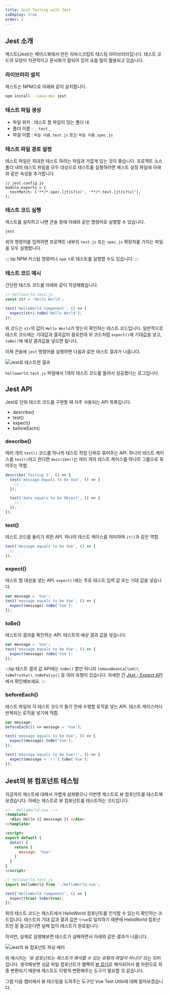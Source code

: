 ```yaml
---
title: Unit Testing with Jest
isDeploy: true
order: 2
---
```


## Jest 소개

제스트(Jest)는 페이스북에서 만든 자바스크립트 테스팅 라이브러리입니다. 테스트 코드의 모양이 직관적이고 문서화가 잘되어 있어 요즘 많이 활용되고 있습니다.

### 라이브러리 설치

제스트는 NPM으로 아래와 같이 설치합니다.

```bash
npm install --save-dev jest
```

### 테스트 파일 생성

- 파일 위치 : 테스트 할 파일이 있는 폴더 내
- 폴더 이름 : `__test__`
- 파일 이름 : `파일 이름.test.js` 또는 `파일 이름.spec.js`

### 테스트 파일 경로 설정

테스트 파일은 최대한 테스트 하려는 파일과 가깝게 있는 것이 좋습니다. 프로젝트 소스 폴더 내의 테스트 파일을 모두 대상으로 테스트를 실행하려면 제스트 설정 파일에 아래와 같은 속성을 추가합니다.

```js{3}
// jest.config.js
module.exports = {
  testMatch: ['**/*.spec.[jt]s?(x)', '**/*.test.[jt]s?(x)'],
};
```

### 테스트 코드 실행

제스트를 설치하고 나면 콘솔 창에 아래와 같은 명령어로 실행할 수 있습니다.

```bash
jest
```

위의 명령어를 입력하면 프로젝트 내부의 `test.js` 또는 `spec.js` 확장자를 가지는 파일을 모두 실행합니다.

::: tip
NPM 커스텀 명령어나 `npm t`로 테스트를 실행할 수도 있습니다.
:::

### 테스트 코드 예시

간단한 테스트 코드를 아래와 같이 작성해봤습니다.

```js
// helloworld.test.js
const str = 'Hello World';

test('HelloWorld Component', () => {
  expect(str).toBe('Hello World');
});
```

위 코드는 `str`의 값이 `Hello World`가 맞는지 확인하는 테스트 코드입니다. 
일반적으로 테스트 코드에는 기대값과 결과값이 필요한데 위 코드처럼 `expect()`에 기대값을 넣고,
`toBe()`에 예상 결과값을 넣으면 됩니다.

이제 콘솔에 `jest` 명령어를 실행하면 다음과 같은 테스트 결과가 나옵니다.

![Jest로 테스트한 결과](../.vuepress/public/images/test/test-result.png)

`helloworld.test.js` 파일에서 1개의 테스트 코드를 돌려서 성공했다는 로그입니다.

## Jest API

Jest로 단위 테스트 코드를 구현할 때 자주 사용되는 API 목록입니다.

- describe()
- test()
- expect()
- beforeEach()

### describe()

여러 개의 `test()` 코드를 하나의 테스트 작업 단위로 묶어주는 API. 하나의 테스트 케이스를 `test()`라고 한다면 `describe()`는 여러 개의 테스트 케이스를 하나의 그룹으로 묶어주는 역할.

```js
describe('Testing 1', () => {
  test('message equals to be Vue', () => {
    // ..
  });

  test('data equals to be Object', () => {
    // ..
  });
});
```

### test()

테스트 코드를 돌리기 위한 API. 하나의 테스트 케이스를 의미하며 `it()`과 같은 역할.

```js
test('message equals to be Vue', () => {
  // ..
});
```

### expect()

테스트 할 대상을 넣는 API. `expect()`에는 주로 테스트 입력 값 또는 기대 값을 넣습니다.

```js
var message = 'Vue';
test('message equals to be Vue', () => {
  expect(message).toBe('Vue');
});
```

### toBe()

테스트의 결과를 확인하는 API. 테스트의 예상 결과 값을 넣습니다.

```js
var message = 'Vue';
test('message equals to be Vue', () => {
  expect(message).toBe('Vue');
});
```

:::tip
테스트 결과 값 API에는 `toBe()` 뿐만 아니라 `toHaveBeenCalled()`, `toBeTruthy()`, `toBeFalsy()` 등 여러 유형이 있습니다.
자세한 건 [Jest - Expect API](https://jestjs.io/docs/en/expect)에서 확인해보세요.
:::

### beforeEach()

테스트 파일의 각 테스트 코드가 돌기 전에 수행할 로직을 넣는 API. 테스트 케이스마다 반복되는 로직을 넣기에 적합.

```js
var message;
beforeEach(() => message = 'Vue');

test('message equals to be Vue', () => {
  expect(message).toBe('Vue');
});

test('message equals to be Vue!!', () => {
  expect(message + '!!').toBe('Vue');
});
```

## Jest의 뷰 컴포넌트 테스팅

지금까지 제스트에 대해서 가볍게 살펴봤으니 이번엔 제스트로 뷰 컴포넌트를 테스트해보겠습니다.
아래는 제스트로 뷰 컴포넌트를 테스트하는 코드입니다.

```html
<!-- HelloWorld.vue -->
<template>
  <div> Hello {{ messsage }} </div>
</template>

<script>
export default {
  data() {
    return {
      message: 'Vue!'
    }
  }
}
</script>
```

```js
// helloworld.test.js
import HelloWorld from './HelloWorld.vue';

test('HelloWorld Component', () => {
  expect(true).toBe(true);
});
```

위의 테스트 코드는 제스트에서 HelloWorld 컴포넌트를 인식할 수 있는지 확인하는 코드입니다.
테스트의 기대 값과 결과 값은 `true`로 일치하기 때문에 HelloWorld 컴포넌트만 잘 들고온다면 실패 없이 테스트가 완료됩니다.

하지만, 실제로 실행해보면 테스트가 실패하면서 아래와 같은 결과가 나옵니다.

![Jest의 뷰 컴포넌트 파싱 에러](../.vuepress/public/images/test/jest-parsing-error.png)

위 메시지는 *'뷰 컴포넌트는 제스트가 해석할 수 있는 유형의 파일이 아니다'* 라는 의미입니다. 생각해보면 싱글 파일 컴포넌트가 웹팩의 [뷰 로더](https://vue-loader.vuejs.org/)로 해석되어서 웹 자원으로 최종 변환되기 때문에
제스트도 이렇게 변환해주는 도구가 필요할 것 같습니다.

그럼 다음 챕터에서 뷰 테스팅을 도와주는 도구인 Vue Test Utils에 대해 알아보겠습니다.

